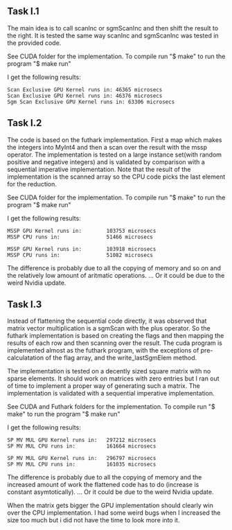 ## Task I.1

The main idea is to call scanInc or sgmScanInc and then shift the result to the right. 
It is tested the same way scanInc and sgmScanInc was tested in the provided code.

See CUDA folder for the implementation. To compile run "$ make" to run the program "$ make run"

I get the following results:

    Scan Exclusive GPU Kernel runs in: 46365 microsecs
    Scan Exclusive GPU Kernel runs in: 46376 microsecs
    Sgm Scan Exclusive GPU Kernel runs in: 63306 microsecs


## Task I.2

The code is based on the futhark implementation. First a map which makes the integers into MyInt4 and then a scan over the result with the mssp operator.
The implementation is tested on a large instance set(with random positive and negative integers) and is validated by comparison with a sequential imperative implementation. 
Note that the result of the implementation is the scanned array so the CPU code picks the last element for the reduction.

See CUDA folder for the implementation. To compile run "$ make" to run the program "$ make run"

I get the following results:

    MSSP GPU Kernel runs in:        103753 microsecs
    MSSP CPU runs in:               51466 microsecs

    MSSP GPU Kernel runs in:        103918 microsecs
    MSSP CPU runs in:               51082 microsecs

The difference is probably due to all the copying of memory and so on and the relatively low amount of aritmatic operations. 
... Or it could be due to the weird Nvidia update.


## Task I.3

Instead of flattening the sequential code directly, it was observed that matrix vector multiplication is a sgmScan with the plus operator. So the futhark implementation is based on creating the flags and then mapping the results of each row and then scanning over the result.
The cuda program is implemented almost as the futhark program, with the exceptions of pre-calculatation of the flag array, and the write_lastSgmElem method.

The implementation is tested on a decently sized square matrix with no sparse elements. It should work on matrices with zero entries but I ran out of time to implement a proper way of generating such a matrix. The implementation is validated with a sequential imperative implementation.

See CUDA and Futhark folders for the implementation. To compile run "$ make" to run the program "$ make run"

I get the following results:

    SP MV MUL GPU Kernel runs in:   297212 microsecs
    SP MV MUL CPU runs in:          161664 microsecs

    SP MV MUL GPU Kernel runs in:   296797 microsecs
    SP MV MUL CPU runs in:          161035 microsecs

The difference is probably due to all the copying of memory and the increased amount of work the flattened code has to do (increase is constant asymtotically). 
... Or it could be due to the weird Nvidia update.

When the matrix gets bigger the GPU implementation should clearly win over the CPU implementation. I had some weird bugs when I increased the size too much but i did not have the time to look more into it.

